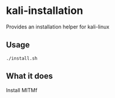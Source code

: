 # kali-installation

Provides an installation helper for kali-linux

## Usage

```
./install.sh
```

## What it does

Install MITMf
